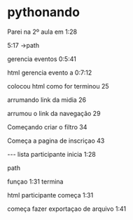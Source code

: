 # pythonando


Parei na 2º aula em 1:28

5:17 ->path

gerencia eventos 0:5:41 

html gerencia evento a 0:7:12

colocou html como for terminou 25

arrumando link da midia 26

arrumou o link da navegação 29

Começando criar o filtro 34

Começa a pagina de inscriçao 43


--- lista participante inicia 1:28

path 

funçao 1:31 termina

html participante começa 1:31

começa fazer exportaçao de arquivo 1:41